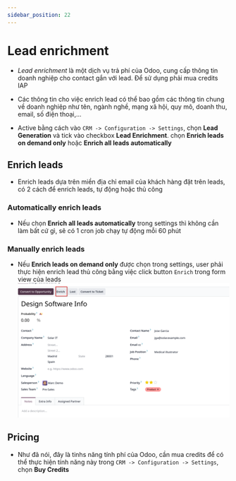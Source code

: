 ```yaml
---
sidebar_position: 22
---
```


# Lead enrichment

- _Lead enrichment_ là một dịch vụ trả phí của Odoo, cung cấp thông tin doanh nghiệp cho contact gắn với lead. Để sử dụng phải mua credits IAP

- Các thông tin cho việc enrich lead có thể bao gồm các thông tin chung về doanh nghiệp như tên, ngành nghề, mạng xã hội, quy mô, doanh thu, email, số điện thoại,...

- Active bằng cách vào `CRM -> Configuration -> Settings`, chọn **Lead Generation** và tick vào checkbox **Lead Enrichment**.
  chọn **Enrich leads on demand only** hoặc **Enrich all leads automatically**

## Enrich leads

- Enrich leads dựa trên miền địa chỉ email của khách hàng đặt trên leads, có 2 cách để enrich leads, tự động hoặc thủ công

### Automatically enrich leads

- Nếu chọn **Enrich all leads automatically** trong settings thì không cần làm bất cứ gì, sẽ có 1 cron job chạy tự động mỗi 60 phút

### Manually enrich leads

- Nếu **Enrich leads on demand only** được chọn trong settings, user phải thực hiện enrich lead thủ công bằng việc
  click button `Enrich` trong form view của leads
  ![enrich leads manually](../img/crm_enrich_lead_manually.png)

## Pricing

- Như đã nói, đây là tinhs năng tính phí của Odoo, cần mua credits để có thể thực hiện tính năng này trong
  `CRM -> Configuration -> Settings`, chọn **Buy Credits**
